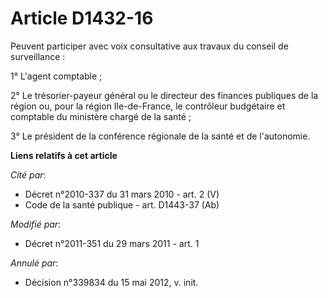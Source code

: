 # Article D1432-16

Peuvent participer avec voix consultative aux travaux du conseil de surveillance :

1° L'agent comptable ;

2° Le trésorier-payeur général ou le directeur des finances publiques de la région ou, pour la région Ile-de-France, le
contrôleur budgétaire et comptable du ministère chargé de la santé ;

3° Le président de la conférence régionale de la santé et de l'autonomie.

**Liens relatifs à cet article**

_Cité par_:

  - Décret n°2010-337 du 31 mars 2010 - art. 2 (V)
  - Code de la santé publique - art. D1443-37 (Ab)

_Modifié par_:

  - Décret n°2011-351 du 29 mars 2011 - art. 1

_Annulé par_:

  - Décision n°339834 du 15 mai 2012, v. init.
